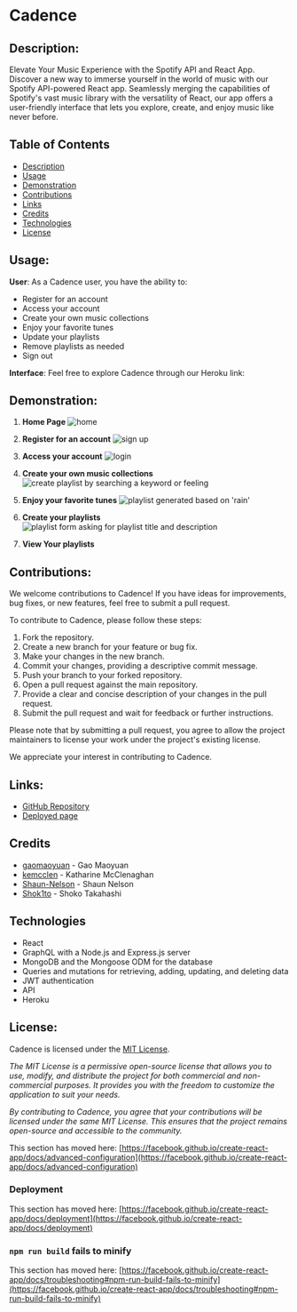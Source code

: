 # Cadence

## Description:
Elevate Your Music Experience with the Spotify API and React App.
Discover a new way to immerse yourself in the world of music with our Spotify API-powered React app. Seamlessly merging the capabilities of Spotify's vast music library with the versatility of React, our app offers a user-friendly interface that lets you explore, create, and enjoy music like never before. 

## Table of Contents

- [Description](#description)
- [Usage](#usage)
- [Demonstration](#demonstration)
- [Contributions](#contributions)
- [Links](#links)
- [Credits](#credits)
- [Technologies](technologies)
- [License](#license)

## Usage:

**User**: As a Cadence user, you have the ability to:
- Register for an account
- Access your account
- Create your own music collections
- Enjoy your favorite tunes
- Update your playlists
- Remove playlists as needed
- Sign out

**Interface**: Feel free to explore Cadence through our Heroku link:

## Demonstration:

1. **Home Page** 
![home](./assets/home.png)

2. **Register for an account** 
![sign up](./assets/signup.png)

3. **Access your account**
![login](./assets/login.png)

4. **Create your own music collections** 
![create playlist by searching a keyword or feeling](./assets//search.png)

5. **Enjoy your favorite tunes** 
![playlist generated based on 'rain'](./assets/listen.png)

6. **Create your playlists** 
![playlist form asking for playlist title and description](./assets/create-playlist.png)

7. **View Your playlists**




## Contributions: 

We welcome contributions to Cadence! If you have ideas for improvements, bug fixes, or new features, feel free to submit a pull request.

To contribute to Cadence, please follow these steps:

1. Fork the repository.
2. Create a new branch for your feature or bug fix.
3. Make your changes in the new branch.
4. Commit your changes, providing a descriptive commit message.
5. Push your branch to your forked repository.
6. Open a pull request against the main repository.
7. Provide a clear and concise description of your changes in the pull request.
8. Submit the pull request and wait for feedback or further instructions.

Please note that by submitting a pull request, you agree to allow the project maintainers to license your work under the project's existing license.

We appreciate your interest in contributing to Cadence.

## Links: 

- [GitHub Repository](https://github.com/kemcclen/Cadence) 
- [Deployed page]() 

## Credits
- [gaomaoyuan](https://github.com/gaomaoyuan)  - Gao Maoyuan
- [kemcclen](https://github.com/kemcclen)  - Katharine McClenaghan
- [Shaun-Nelson](https://github.com/Shaun-Nelson)  - Shaun Nelson
- [Shok1to](https://github.com/Shok1to)  - Shoko Takahashi

## Technologies
- React
- GraphQL with a Node.js and Express.js server
- MongoDB and the Mongoose ODM for the database
- Queries and mutations for retrieving, adding, updating, and deleting data
- JWT authentication
- API
- Heroku

## License:
Cadence is licensed under the [MIT License](https://opensource.org/license/mit/).

_The MIT License is a permissive open-source license that allows you to use, modify, and distribute the project for both commercial and non-commercial purposes. It provides you with the freedom to customize the application to suit your needs._

_By contributing to Cadence, you agree that your contributions will be licensed under the same MIT License. This ensures that the project remains open-source and accessible to the community._

This section has moved here: [https://facebook.github.io/create-react-app/docs/advanced-configuration](https://facebook.github.io/create-react-app/docs/advanced-configuration)

### Deployment

This section has moved here: [https://facebook.github.io/create-react-app/docs/deployment](https://facebook.github.io/create-react-app/docs/deployment)

### `npm run build` fails to minify

This section has moved here: [https://facebook.github.io/create-react-app/docs/troubleshooting#npm-run-build-fails-to-minify](https://facebook.github.io/create-react-app/docs/troubleshooting#npm-run-build-fails-to-minify)
